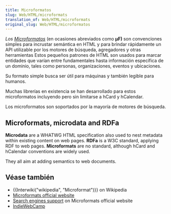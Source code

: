 ```yaml
---
title: Microformatos
slug: Web/HTML/microformats
translation_of: Web/HTML/microformats
original_slug: Web/HTML/microformatos
---
```

<span class="p-summary"><dfn>Los <a href="http://microformats.org">Microformatos</a></dfn> (en ocasiones abreviados como <strong>μF) </strong>son convenciones simples para incrustar semántica en HTML y para brindar rápidamente un API utilizable por los motores de búsqueda, agregadores y otras herramientas</span> Estos pequeños patrones de HTML son usados para marcar entidades que varían entre fundamentales hasta información específica de un dominio, tales como personas, organizaciones, eventos y ubicaciones.

Su formato simple busca ser útil para máquinas y también legible para humanos.

Muchas librerías en existencia se han desarrollado para estos microformatos incluyendo pero sin limitarse a hCard y hCalendar.

Los microformatos son soportados por la mayoría de motores de búsqueda.

## Microformats, microdata and RDFa

**Microdata** are a WHATWG HTML specification also used to nest metadata within existing content on web pages.
**RDFa** is a W3C standard, applying RDF to web pages.
**Microformats** are no standard, although hCard and hCalendar conventions are widely used.

They all aim at adding semantics to web documents.

## Véase también

- {{Interwiki("wikipedia", "Microformat")}} on Wikipedia
- [Microformats official website](http://www.microformats.org)
- [Search engines support](http://microformats.org/wiki/search_engines) on Microformats official website
- [IndieWebCamp](https://indiewebcamp.com/microformats)
